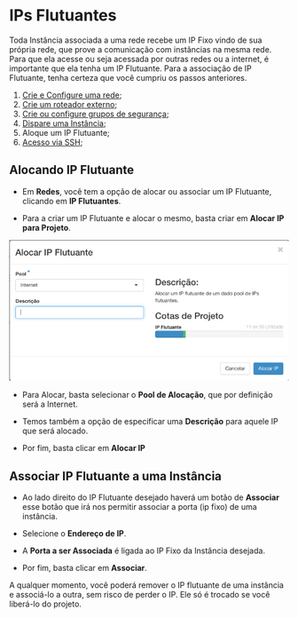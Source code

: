 # IPs Flutuantes

Toda Instância associada a uma rede recebe um IP Fixo vindo de sua própria rede, que prove a comunicação com instâncias na mesma rede. Para que ela acesse ou seja acessada por outras redes ou a internet, é importante que ela tenha um IP Flutuante. Para a associação de IP Flutuante, tenha certeza que você cumpriu os passos anteriores.

1. [Crie e Configure uma rede](../redes/redes.md);
2. [Crie um roteador externo](../redes/roteadores.md);
3. [Crie ou configure grupos de segurança](../redes/gruposDeSeguranca.md);
4. [Dispare uma Instância](../computacao/instancias.md);
5. Aloque um IP Flutuante;
6. [Acesso via SSH](../inicial/acesso-via-ssh.md);

## Alocando IP Flutuante

* Em **Redes**, você tem a opção de alocar ou associar um IP Flutuante, clicando em **IP Flutuantes**.

* Para a criar um IP Flutuante e alocar o mesmo, basta criar em **Alocar IP para Projeto**.

![Criar Rede Cloud Serpro](../../img/ip-flutuante/alocar-ip-flutuante.png)

* Para Alocar, basta selecionar o **Pool de Alocação**, que por definição será a Internet.

* Temos também a opção de especificar uma **Descrição** para aquele IP que será alocado.

* Por fim, basta clicar em **Alocar IP**

## Associar IP Flutuante a uma Instância

* Ao lado direito do IP Flutuante desejado haverá um botão de **Associar** esse botão que irá nos permitir associar a porta (ip fixo) de uma instância.

* Selecione o **Endereço de IP**.

* A **Porta a ser Associada** é ligada ao IP Fixo da Instância desejada.

* Por fim, basta clicar em **Associar**.

A qualquer momento, você poderá remover o IP flutuante de uma instância e associá-lo a outra, sem risco de perder o IP. Ele só é trocado se você liberá-lo do projeto.




